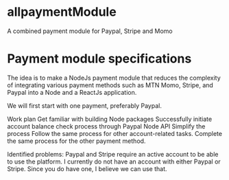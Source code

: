# allpaymentModule

A combined payment module for Paypal, Stripe and Momo

# Payment module specifications

The idea is to make a NodeJs payment module that reduces the complexity of integrating various payment methods such as MTN Momo, Stripe, and Paypal into a Node and a ReactJs application.

We will first start with one payment, preferably Paypal.

Work plan
Get familiar with building Node packages
Successfully initiate account balance check process through Paypal Node API
Simplify the process
Follow the same process for other account-related tasks.
Complete the same process for the other payment method.

Identified problems:
Paypal and Stripe require an active account to be able to use the platform. I currently do not have an account with either Paypal or Stripe. Since you do have one, I believe we can use that.
